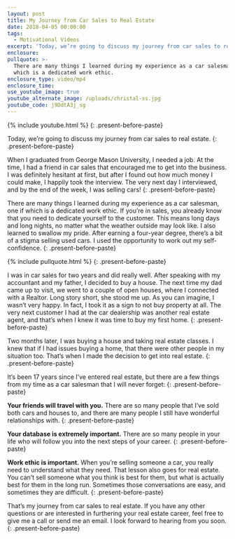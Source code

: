 ```yaml
---
layout: post
title: My Journey from Car Sales to Real Estate
date: 2018-04-05 00:00:00
tags:
  - Motivational Videos
excerpt: 'Today, we’re going to discuss my journey from car sales to real estate.'
enclosure:
pullquote: >-
  There are many things I learned during my experience as a car salesman, one if
  which is a dedicated work ethic.
enclosure_type: video/mp4
enclosure_time:
use_youtube_image: true
youtube_alternate_image: /uploads/christal-ss.jpg
youtube_code: j9DdtA3j_sg
---
```


{% include youtube.html %}
{: .present-before-paste}

Today, we’re going to discuss my journey from car sales to real estate.
{: .present-before-paste}

When I graduated from George Mason University, I needed a job. At the time, I had a friend in car sales that encouraged me to get into the business. I was definitely hesitant at first, but after I found out how much money I could make, I happily took the interview. The very next day I interviewed, and by the end of the week, I was selling cars!
{: .present-before-paste}

There are many things I learned during my experience as a car salesman, one if which is a dedicated work ethic. If you’re in sales, you already know that you need to dedicate yourself to the customer. This means long days and long nights, no matter what the weather outside may look like. I also learned to swallow my pride. After earning a four-year degree, there’s a bit of a stigma selling used cars. I used the opportunity to work out my self-confidence.
{: .present-before-paste}

{% include pullquote.html %}
{: .present-before-paste}

I was in car sales for two years and did really well. After speaking with my accountant and my father, I decided to buy a house. The next time my dad came up to visit, we went to a couple of open houses, where I connected with a Realtor. Long story short, she stood me up. As you can imagine, I wasn’t very happy. In fact, I took it as a sign to not buy property at all. The very next customer I had at the car dealership was another real estate agent, and that’s when I knew it was time to buy my first home.
{: .present-before-paste}

Two months later, I was buying a house and taking real estate classes. I knew that if I had issues buying a home, that there were other people in my situation too. That’s when I made the decision to get into real estate.
{: .present-before-paste}

It’s been 17 years since I’ve entered real estate, but there are a few things from my time as a car salesman that I will never forget:
{: .present-before-paste}

**Your friends will travel with you.** There are so many people that I’ve sold both cars and houses to, and there are many people I still have wonderful relationships with.
{: .present-before-paste}

**Your database is extremely important.** There are so many people in your life who will follow you into the next steps of your career.
{: .present-before-paste}

**Work ethic is important.** When you’re selling someone a car, you really need to understand what they need. That lesson also goes for real estate. You can’t sell someone what you think is best for them, but what is actually best for them in the long run. Sometimes those conversations are easy, and sometimes they are difficult.
{: .present-before-paste}

That’s my journey from car sales to real estate. If you have any other questions or are interested in furthering your real estate career, feel free to give me a call or send me an email. I look forward to hearing from you soon.
{: .present-before-paste}